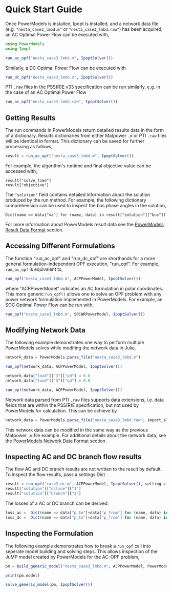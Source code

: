 # Quick Start Guide

Once PowerModels is installed, Ipopt is installed, and a network data file (e.g. `"nesta_case3_lmbd.m"` or `"nesta_case3_lmbd.raw"`) has been acquired, an AC Optimal Power Flow can be executed with,

```julia
using PowerModels
using Ipopt

run_ac_opf("nesta_case3_lmbd.m", IpoptSolver())
```

Similarly, a DC Optimal Power Flow can be executed with

```julia
run_dc_opf("nesta_case3_lmbd.m", IpoptSolver())
```

PTI `.raw` files in the PSS(R)E v33 specification can be run similarly, e.g. in the case of an AC Optimal Power Flow

```julia
run_ac_opf("nesta_case3_lmbd.raw", IpoptSolver())
```

## Getting Results

The run commands in PowerModels return detailed results data in the form of a dictionary. Results dictionaries from either Matpower `.m` or PTI `.raw` files will be identical in format. This dictionary can be saved for further processing as follows,

```julia
result = run_ac_opf("nesta_case3_lmbd.m", IpoptSolver())
```

For example, the algorithm's runtime and final objective value can be accessed with,

```
result["solve_time"]
result["objective"]
```

The `"solution"` field contains detailed information about the solution produced by the run method.
For example, the following dictionary comprehension can be used to inspect the bus phase angles in the solution,

```
Dict(name => data["va"] for (name, data) in result["solution"]["bus"])
```

For more information about PowerModels result data see the [PowerModels Result Data Format](@ref) section.


## Accessing Different Formulations

The function "run_ac_opf" and "run_dc_opf" are shorthands for a more general formulation-independent OPF execution, "run_opf".
For example, `run_ac_opf` is equivalent to,

```julia
run_opf("nesta_case3_lmbd.m", ACPPowerModel, IpoptSolver())
```

where "ACPPowerModel" indicates an AC formulation in polar coordinates.  This more generic `run_opf()` allows one to solve an OPF problem with any power network formulation implemented in PowerModels.  For example, an SOC Optimal Power Flow can be run with,

```julia
run_opf("nesta_case3_lmbd.m", SOCWRPowerModel, IpoptSolver())
```

## Modifying Network Data
The following example demonstrates one way to perform multiple PowerModels solves while modifing the network data in Julia,

```julia
network_data = PowerModels.parse_file("nesta_case3_lmbd.m")

run_opf(network_data, ACPPowerModel, IpoptSolver())

network_data["load"]["3"]["pd"] = 0.0
network_data["load"]["3"]["qd"] = 0.0

run_opf(network_data, ACPPowerModel, IpoptSolver())
```

Network data parsed from PTI `.raw` files supports data extensions, i.e. data fields that are within the PSS(R)E specification, but not used by PowerModels for calculation. This can be achieve by

```julia
network_data = PowerModels.parse_file("nesta_case3_lmbd.raw"; import_all=true)
```

This network data can be modified in the same way as the previous Matpower `.m` file example. For additional details about the network data, see the [PowerModels Network Data Format](@ref) section.

## Inspecting AC and DC branch flow results
The flow AC and DC branch results are not written to the result by default. To inspect the flow results, pass a settings Dict
```julia
result = run_opf("case3_dc.m", ACPPowerModel, IpoptSolver(), setting = Dict("output" => Dict("line_flows" => true)))
result["solution"]["dcline"]["1"]
result["solution"]["branch"]["2"]
```

The losses of a AC or DC branch can be derived:
```julia
loss_ac =  Dict(name => data["p_to"]+data["p_from"] for (name, data) in result["solution"]["branch"])
loss_dc =  Dict(name => data["p_to"]+data["p_from"] for (name, data) in result["solution"]["dcline"])
```


## Inspecting the Formulation
The following example demonstrates how to break a `run_opf` call into seperate model building and solving steps.  This allows inspection of the JuMP model created by PowerModels for the AC-OPF problem,

```julia
pm = build_generic_model("nesta_case3_lmbd.m", ACPPowerModel, PowerModels.post_opf)

print(pm.model)

solve_generic_model(pm, IpoptSolver())
```
